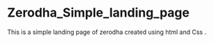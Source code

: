 # Zerodha_Simple_landing_page
This is a simple landing page of zerodha created using html and Css .
